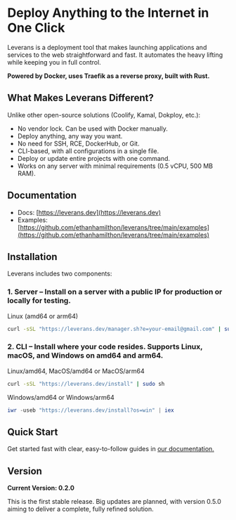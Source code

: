 # Deploy Anything to the Internet in One Click

Leverans is a deployment tool that makes launching applications and services to the web straightforward and fast. It automates the heavy lifting while keeping you in full control.

**Powered by Docker, uses Traefik as a reverse proxy, built with Rust.**

## What Makes Leverans Different?

Unlike other open-source solutions (Coolify, Kamal, Dokploy, etc.):

- No vendor lock. Can be used with Docker manually.
- Deploy anything, any way you want.
- No need for SSH, RCE, DockerHub, or Git.
- CLI-based, with all configurations in a single file.
- Deploy or update entire projects with one command.
- Works on any server with minimal requirements (0.5 vCPU, 500 MB RAM).

## Documentation

- Docs: [https://leverans.dev](https://leverans.dev)
- Examples: [https://github.com/ethanhamilthon/leverans/tree/main/examples](https://github.com/ethanhamilthon/leverans/tree/main/examples)

## Installation

Leverans includes two components:

### 1. Server – Install on a server with a public IP for production or locally for testing.

Linux (amd64 or arm64)

```bash
curl -sSL "https://leverans.dev/manager.sh?e=your-email@gmail.com" | sudo sh
```

### 2. CLI – Install where your code resides. Supports Linux, macOS, and Windows on amd64 and arm64.

Linux/amd64, MacOS/amd64 or MacOS/arm64

```bash
curl -sSL "https://leverans.dev/install" | sudo sh
```

Windows/amd64 or Windows/arm64

```powershell
iwr -useb "https://leverans.dev/install?os=win" | iex
```

## Quick Start

Get started fast with clear, easy-to-follow guides in [our documentation.](https://leverans.dev/start/quick-start)

## Version

**Current Version: 0.2.0**

This is the first stable release. Big updates are planned, with version 0.5.0 aiming to deliver a complete, fully refined solution.
